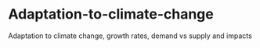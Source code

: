 # Adaptation-to-climate-change
Adaptation to climate change, growth rates, demand vs supply and impacts

